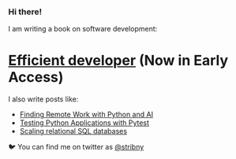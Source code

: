 ### Hi there!

I am writing a book on software development:

# [Efficient developer](https://efficientdeveloper.com/?ref=github) (Now in Early Access)

I also write posts like:

- [Finding Remote Work with Python and AI](https://stribny.name/blog/python-job-search/)
- [Testing Python Applications with Pytest](https://stribny.name/blog/pytest/)
- [Scaling relational SQL databases](https://stribny.name/blog/2020/07/scaling-relational-sql-databases)

🐦 You can find me on twitter as [@stribny](https://twitter.com/stribny)

<!--
**stribny/stribny** is a ✨ _special_ ✨ repository because its `README.md` (this file) appears on your GitHub profile.

Here are some ideas to get you started:

- 🔭 I’m currently working on ...
- 🌱 I’m currently learning ...
- 👯 I’m looking to collaborate on ...
- 🤔 I’m looking for help with ...
- 💬 Ask me about ...
- 📫 How to reach me: ...
- 😄 Pronouns: ...
- ⚡ Fun fact: ...
-->
